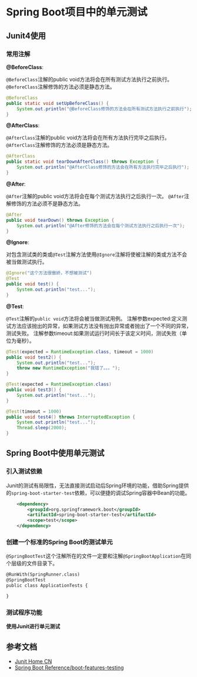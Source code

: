 # Spring Boot项目中的单元测试

## Junit4使用

### 常用注解

**@BeforeClass**:

`@BeforeClass`注解的public void方法将会在所有测试方法执行之前执行。
`@BeforeClass`注解修饰的方法必须是静态方法。

```java
@BeforeClass
public static void setUpBeforeClass() {
    System.out.println("@BeforeClass修饰的方法会在所有测试方法执行之前执行");
}
```

**@AfterClass**:

`@AfterClass`注解的public void方法将会在所有方法执行完毕之后执行。
`@AfterClass`注解修饰的方法必须是静态方法。

```java
@AfterClass
public static void tearDownAfterClass() throws Exception {
    System.out.println("@AfterClass修饰的方法会在所有方法执行完毕之后执行");
}
```

**@After**:

`@After`注解的public void方法将会在每个测试方法执行之后执行一次。
`@After`注解修饰的方法必须不是静态方法。

```java
@After
public void tearDown() throws Exception {
    System.out.println("@After修饰的方法会在每个测试方法执行之后执行一次");
}
```

**@Ignore**:

对包含测试类的类或`@Test`注解方法使用`@Ignore`注解将使被注解的类或方法不会被当做测试执行。

```java
@Ignore("这个方法很傲娇，不想被测试")
@Test
public void test() {
    System.out.println("test...");
}
```

**@Test**:

`@Test`注解的`public void`方法将会被当做测试用例。
注解参数expected:定义测试方法应该抛出的异常，如果测试方法没有抛出异常或者抛出了一个不同的异常，测试失败。
注解参数timeout:如果测试运行时间长于该定义时间，测试失败（单位为毫秒）。

```java
@Test(expected = RuntimeException.class, timeout = 1000)
public void test2() {
    System.out.println("test...");
    throw new RuntimeException("我错了。。。");
}

@Test(expected = RuntimeException.class)
public void test3() {
    System.out.println("test...");
}

@Test(timeout = 1000)
public void test4() throws InterruptedException {
    System.out.println("test...");
    Thread.sleep(2000);
}
```

## Spring Boot中使用单元测试

### 引入测试依赖

Junit的测试有局限性，无法直接测试启动后Spring环境的功能，借助Spring提供的`spring-boot-starter-test`依赖，可以便捷的调试Spring容器中Bean的功能。

```xml
    <dependency>
        <groupId>org.springframework.boot</groupId>
        <artifactId>spring-boot-starter-test</artifactId>
        <scope>test</scope>
    </dependency>
```

### 创建一个标准的Spring Boot的测试单元

`@SpringBootTest`这个注解所在的文件一定要和注解`@SpringBootApplication`在同个层级的文件目录下。

```xml
@RunWith(SpringRunner.class)
@SpringBootTest
public class ApplicationTests {

}
```

### 测试程序功能

**使用Junit进行单元测试**



## 参考文档

- [Junit Home CN](https://github.com/junit-team/junit4/wiki/Home-CN)
- [Spring Boot Reference/boot-features-testing](https://docs.spring.io/spring-boot/docs/current/reference/html/boot-features-testing.html)






